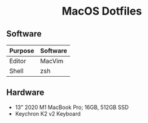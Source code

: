 <h1 align="center">MacOS Dotfiles</h1>

## Software
| **Purpose** | **Software** |
| ----------- | ------------ |
| Editor      | MacVim       |
| Shell       | zsh          |

## Hardware
- 13" 2020 M1 MacBook Pro; 16GB, 512GB SSD
- Keychron K2 v2 Keyboard
